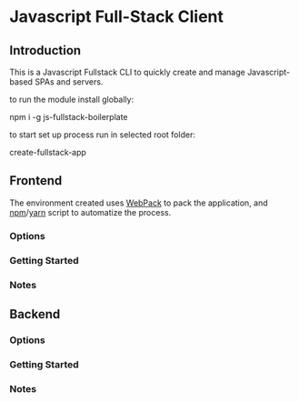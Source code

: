 # Javascript Full-Stack Client

## Introduction

This is a Javascript Fullstack CLI to quickly create and manage Javascript-based SPAs and servers. 


to run the module install globally:

npm i -g js-fullstack-boilerplate

to start set up process run in selected root folder:

create-fullstack-app

  
<!-- inquirer -->

<!-- install command here -->

## Frontend

The environment created uses [WebPack](https://webpack.github.io/) to pack the application, and [npm](https://www.npmjs.com/)/[yarn](https://yarnpkg.com/en/) script to automatize the process.

### Options

### Getting Started



### Notes

## Backend

### Options

### Getting Started


### Notes